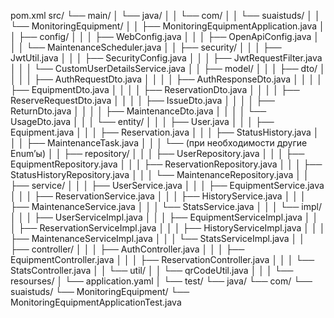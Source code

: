 pom.xml
src/
└── main/
│   └── java/
│   │   └── com/
│   │       └── suaistuds/
│   │           └── MonitoringEquipment/
│   │               ├── MonitoringEquipmentApplication.java
│   │               ├── config/
│   │               │   ├── WebConfig.java
│   │               │   ├── OpenApiConfig.java
│   │               │   └── MaintenanceScheduler.java
│   │               ├── security/
│   │               │   ├── JwtUtil.java
│   │               │   ├── SecurityConfig.java
│   │               │   ├── JwtRequestFilter.java
│   │               │   └── CustomUserDetailsService.java
│   │               ├── model/
│   │               │   ├── dto/
│   │               │   │   ├── AuthRequestDto.java
│   │               │   │   ├── AuthResponseDto.java
│   │               │   │   ├── EquipmentDto.java
│   │               │   │   ├── ReservationDto.java
│   │               │   │   ├── ReserveRequestDto.java
│   │               │   │   ├── IssueDto.java
│   │               │   │   ├── ReturnDto.java
│   │               │   │   ├── MaintenanceDto.java
│   │               │   │   └── UsageDto.java
│   │               │   └── entity/
│   │               │       ├── User.java
│   │               │       ├── Equipment.java
│   │               │       ├── Reservation.java
│   │               │       ├── StatusHistory.java
│   │               │       ├── MaintenanceTask.java
│   │               │       └── (при необходимости другие Enum’ы)
│   │               ├── repository/
│   │               │   ├── UserRepository.java
│   │               │   ├── EquipmentRepository.java
│   │               │   ├── ReservationRepository.java
│   │               │   ├── StatusHistoryRepository.java
│   │               │   └── MaintenanceRepository.java
│   │               ├── service/
│   │               │   ├── UserService.java
│   │               │   ├── EquipmentService.java
│   │               │   ├── ReservationService.java
│   │               │   ├── HistoryService.java
│   │               │   ├── MaintenanceService.java
│   │               │   └── StatsService.java
│   │               │   └── impl/
│   │               │       ├── UserServiceImpl.java
│   │               │       ├── EquipmentServiceImpl.java
│   │               │       ├── ReservationServiceImpl.java
│   │               │       ├── HistoryServiceImpl.java
│   │               │       ├── MaintenanceServiceImpl.java
│   │               │       └── StatsServiceImpl.java
│   │               ├── controller/
│   │               │   ├── AuthController.java
│   │               │   ├── EquipmentController.java
│   │               │   ├── ReservationController.java
│   │               │   └── StatsController.java
│   │               └── util/
│   │                   └── qrCodeUtil.java
│   │
│   └── resourses/
│       └── application.yaml
│
└── test/
    └── java/
        └── com/
            └── suaistuds/
                └── MonitoringEquipment/
                    └── MonitoringEquipmentApplicationTest.java
